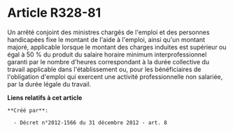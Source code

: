 # Article R328-81

Un arrêté conjoint des ministres chargés de l'emploi et des personnes handicapées fixe le montant de l'aide à l'emploi, ainsi
qu'un montant majoré, applicable lorsque le montant des charges induites est supérieur ou égal à 50 % du produit du salaire
horaire minimum interprofessionnel garanti par le nombre d'heures correspondant à la durée collective du travail applicable
dans l'établissement ou, pour les bénéficiaires de l'obligation d'emploi qui exercent une activité professionnelle non
salariée, par la durée légale du travail.

**Liens relatifs à cet article**

	**Créé par**:

	  - Décret n°2012-1566 du 31 décembre 2012 - art. 8
